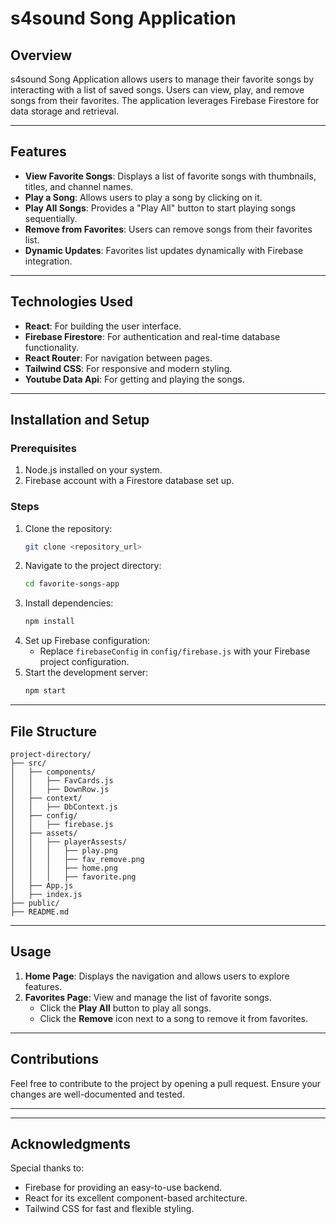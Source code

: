 # s4sound Song Application

## Overview

s4sound Song Application allows users to manage their favorite songs by interacting with a list of saved songs. Users can view, play, and remove songs from their favorites. The application leverages Firebase Firestore for data storage and retrieval.

---

## Features

- **View Favorite Songs**: Displays a list of favorite songs with thumbnails, titles, and channel names.
- **Play a Song**: Allows users to play a song by clicking on it.
- **Play All Songs**: Provides a "Play All" button to start playing songs sequentially.
- **Remove from Favorites**: Users can remove songs from their favorites list.
- **Dynamic Updates**: Favorites list updates dynamically with Firebase integration.

---

## Technologies Used

- **React**: For building the user interface.
- **Firebase Firestore**: For authentication and real-time database functionality.
- **React Router**: For navigation between pages.
- **Tailwind CSS**: For responsive and modern styling.
- **Youtube Data Api**: For getting and playing the songs.

---

## Installation and Setup

### Prerequisites

1. Node.js installed on your system.
2. Firebase account with a Firestore database set up.

### Steps

1. Clone the repository:
   ```bash
   git clone <repository_url>
   ```
2. Navigate to the project directory:
   ```bash
   cd favorite-songs-app
   ```
3. Install dependencies:
   ```bash
   npm install
   ```
4. Set up Firebase configuration:
   - Replace `firebaseConfig` in `config/firebase.js` with your Firebase project configuration.
5. Start the development server:
   ```bash
   npm start
   ```

---

## File Structure

```
project-directory/
├── src/
│   ├── components/
│   │   ├── FavCards.js
│   │   ├── DownRow.js
│   ├── context/
│   │   ├── DbContext.js
│   ├── config/
│   │   ├── firebase.js
│   ├── assets/
│   │   ├── playerAssests/
│   │   │   ├── play.png
│   │   │   ├── fav_remove.png
│   │   │   ├── home.png
│   │   │   ├── favorite.png
│   ├── App.js
│   ├── index.js
├── public/
├── README.md
```

---

## Usage

1. **Home Page**: Displays the navigation and allows users to explore features.
2. **Favorites Page**: View and manage the list of favorite songs.
   - Click the **Play All** button to play all songs.
   - Click the **Remove** icon next to a song to remove it from favorites.

---

## Contributions

Feel free to contribute to the project by opening a pull request. Ensure your changes are well-documented and tested.

---

---

## Acknowledgments

Special thanks to:

- Firebase for providing an easy-to-use backend.
- React for its excellent component-based architecture.
- Tailwind CSS for fast and flexible styling.
